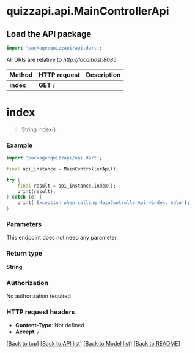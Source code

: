 # quizzapi.api.MainControllerApi

## Load the API package
```dart
import 'package:quizzapi/api.dart';
```

All URIs are relative to *http://localhost:8085*

Method | HTTP request | Description
------------- | ------------- | -------------
[**index**](MainControllerApi.md#index) | **GET** / | 


# **index**
> String index()



### Example
```dart
import 'package:quizzapi/api.dart';

final api_instance = MainControllerApi();

try {
    final result = api_instance.index();
    print(result);
} catch (e) {
    print('Exception when calling MainControllerApi->index: $e\n');
}
```

### Parameters
This endpoint does not need any parameter.

### Return type

**String**

### Authorization

No authorization required

### HTTP request headers

 - **Content-Type**: Not defined
 - **Accept**: */*

[[Back to top]](#) [[Back to API list]](../README.md#documentation-for-api-endpoints) [[Back to Model list]](../README.md#documentation-for-models) [[Back to README]](../README.md)

